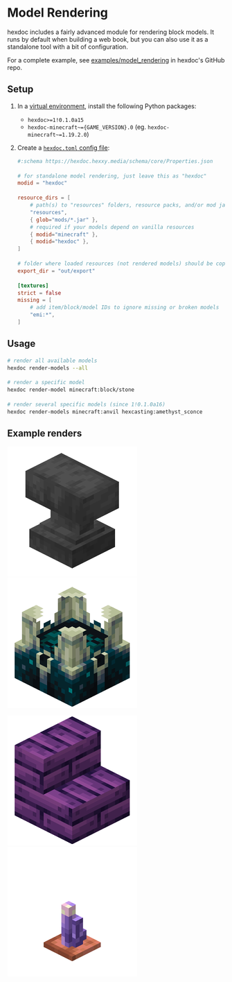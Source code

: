# Model Rendering

hexdoc includes a fairly advanced module for rendering block models. It runs by default when building a web book, but you can also use it as a standalone tool with a bit of configuration.

For a complete example, see [examples/model_rendering](https://github.com/hexdoc-dev/hexdoc/tree/main/examples/model_rendering) in hexdoc's GitHub repo.

## Setup

1. In a [virtual environment](https://packaging.python.org/en/latest/guides/installing-using-pip-and-virtual-environments/#create-and-use-virtual-environments), install the following Python packages:
   * `hexdoc>=1!0.1.0a15`
   * `hexdoc-minecraft~={GAME_VERSION}.0` (eg. `hexdoc-minecraft~=1.19.2.0`)
2. Create a [`hexdoc.toml` config file](../../configuration):

    ```toml title="hexdoc.toml"
    #:schema https://hexdoc.hexxy.media/schema/core/Properties.json

    # for standalone model rendering, just leave this as "hexdoc"
    modid = "hexdoc"

    resource_dirs = [
        # path(s) to "resources" folders, resource packs, and/or mod jars where your models and textures are located
        "resources",
        { glob="mods/*.jar" },
        # required if your models depend on vanilla resources
        { modid="minecraft" },
        { modid="hexdoc" },
    ]

    # folder where loaded resources (not rendered models) should be copied to
    export_dir = "out/export"

    [textures]
    strict = false
    missing = [
        # add item/block/model IDs to ignore missing or broken models
        "emi:*",
    ]
    ```

## Usage

```sh
# render all available models
hexdoc render-models --all

# render a specific model
hexdoc render-model minecraft:block/stone

# render several specific models (since 1!0.1.0a16)
hexdoc render-models minecraft:anvil hexcasting:amethyst_sconce
```

## Example renders

![Minecraft anvil](anvil.png)
![Minecraft sculk shrieker](sculk_shrieker.png)

![Hex Casting edified stairs](edified_stairs.png)
![Hex Casting amethyst sconce](amethyst_sconce.png)
